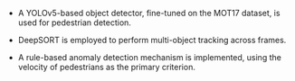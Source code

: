* A YOLOv5-based object detector, fine-tuned on the MOT17 dataset, is used for pedestrian detection.

* DeepSORT is employed to perform multi-object tracking across frames.

* A rule-based anomaly detection mechanism is implemented, using the velocity of pedestrians as the primary criterion.

